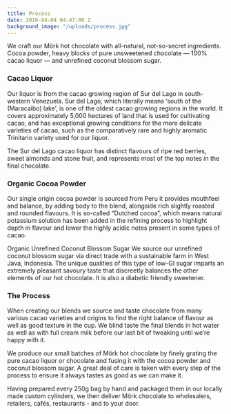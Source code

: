 ```yaml
---
title: Process
date: 2016-04-04 04:47:00 Z
background_image: "/uploads/process.jpg"
---
```


We craft our Mörk hot chocolate with all-natural, not-so-secret ingredients. Cocoa powder, heavy blocks of pure unsweetened chocolate — 100% cacao liquor — and unrefined coconut blossom sugar.

### Cacao Liquor
Our liquor is from the cacao growing region of Sur del Lago in south-western Venezuela. Sur del Lago, which literally means ‘south of the (Maracaibo) lake’, is one of the oldest cacao growing regions in the world. It covers approximately 5,000 hectares of land that is used for cultivating cacao, and has exceptional growing conditions for the more delicate varieties of cacao, such as the comparatively rare and highly aromatic Trinitario variety used for our liquor.

The Sur del Lago cacao liquor has distinct flavours of ripe red berries, sweet almonds and stone fruit, and represents most of the top notes in the final chocolate.

### Organic Cocoa Powder
Our single origin cocoa powder is sourced from Peru it provides mouthfeel and balance, by adding body to the blend, alongside rich slightly roasted and rounded flavours. It is so-called “Dutched cocoa”, which means natural potassium solution has been added in the refining process to highlight depth in flavour and lower the highly acidic notes present in some types of cacao.

Organic Unrefined Coconut Blossom Sugar
We source our unrefined coconut blossom sugar via direct trade with a sustainable farm in West Java, Indonesia. The unique qualities of this type of low-GI sugar imparts an extremely pleasant savoury taste that discreetly balances the other elements of our hot chocolate. It is also a diabetic friendly sweetener.

### The Process
When creating our blends we source and taste chocolate from many various cacao varieties and origins to find the right balance of flavour as well as good texture in the cup. We blind taste the final blends in hot water as well as with full cream milk before our last bit of tweaking until we’re happy with it.

We produce our small batches of Mörk hot chocolate by finely grating the pure cacao liquor or chocolate and fusing it with the cocoa powder and coconut blossom sugar. A great deal of care is taken with every step of the process to ensure it always tastes as good as we can make it.

Having prepared every 250g bag by hand and packaged them in our locally made custom cylinders, we then deliver Mörk chocolate to wholesalers, retailers, cafés, restaurants - and to your door.
